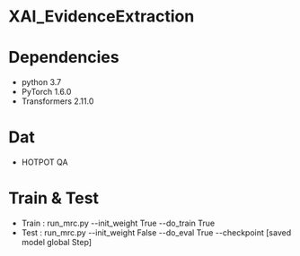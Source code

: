 # XAI_EvidenceExtraction


# Dependencies
* python 3.7
* PyTorch 1.6.0
* Transformers 2.11.0

# Dat
* HOTPOT QA

# Train & Test
* Train : run_mrc.py --init_weight True --do_train True
* Test : run_mrc.py --init_weight False --do_eval True --checkpoint [saved model global Step]
